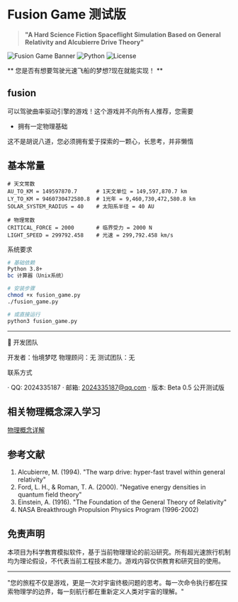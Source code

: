 # Fusion Game 测试版

> **"A Hard Science Fiction Spaceflight Simulation Based on General Relativity and Alcubierre Drive Theory"**

![Fusion Game Banner](https://img.shields.io/badge/Fusion-Beta%200.5-blue)
![Python](https://img.shields.io/badge/Python-3.8%2B-green)
![License](https://img.shields.io/badge/License-MIT-orange)

** 您是否有想要驾驶光速飞船的梦想?现在就能实现！ **

## fusion

可以驾驶曲率驱动引擎的游戏！这个游戏并不向所有人推荐，您需要

- 拥有一定物理基础

这不是胡说八道，您必须拥有爱于探索的一颗心，长思考，并非懒惰

## 基本常量
```fusion
# 天文常数
AU_TO_KM = 149597870.7      # 1天文单位 = 149,597,870.7 km
LY_TO_KM = 9460730472580.8  # 1光年 = 9,460,730,472,580.8 km
SOLAR_SYSTEM_RADIUS = 40    # 太阳系半径 = 40 AU

# 物理常数
CRITICAL_FORCE = 2000       # 临界受力 = 2000 N
LIGHT_SPEED = 299792.458    # 光速 = 299,792.458 km/s
```
系统要求

```bash
# 基础依赖
Python 3.8+
bc 计算器（Unix系统）

# 安装步骤
chmod +x fusion_game.py
./fusion_game.py

# 或直接运行
python3 fusion_game.py
```

---


📝 开发团队

开发者：怡境梦呓
物理顾问：无
测试团队：无

联系方式

· QQ: 2024335187
· 邮箱: 2024335187@qq.com
· 版本: Beta 0.5 公开测试版

## 相关物理概念深入学习

[物理概念详解](./fusion_a.md)

## 参考文献

1. Alcubierre, M. (1994). "The warp drive: hyper-fast travel within general relativity"
2. Ford, L. H., & Roman, T. A. (2000). "Negative energy densities in quantum field theory"
3. Einstein, A. (1916). "The Foundation of the General Theory of Relativity"
4. NASA Breakthrough Propulsion Physics Program (1996-2002)

## 免责声明

本项目为科学教育模拟软件，基于当前物理理论的前沿研究。所有超光速旅行机制均为理论假设，不代表当前工程技术能力。游戏内容仅供教育和研究目的使用。

---

"您的旅程不仅是游戏，更是一次对宇宙终极问题的思考。每一次命令执行都在探索物理学的边界，每一刻航行都在重新定义人类对宇宙的理解。"
